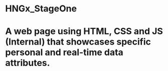 # HNGx_StageOne
# A web page using HTML, CSS and JS (Internal) that showcases specific personal and real-time data attributes.
